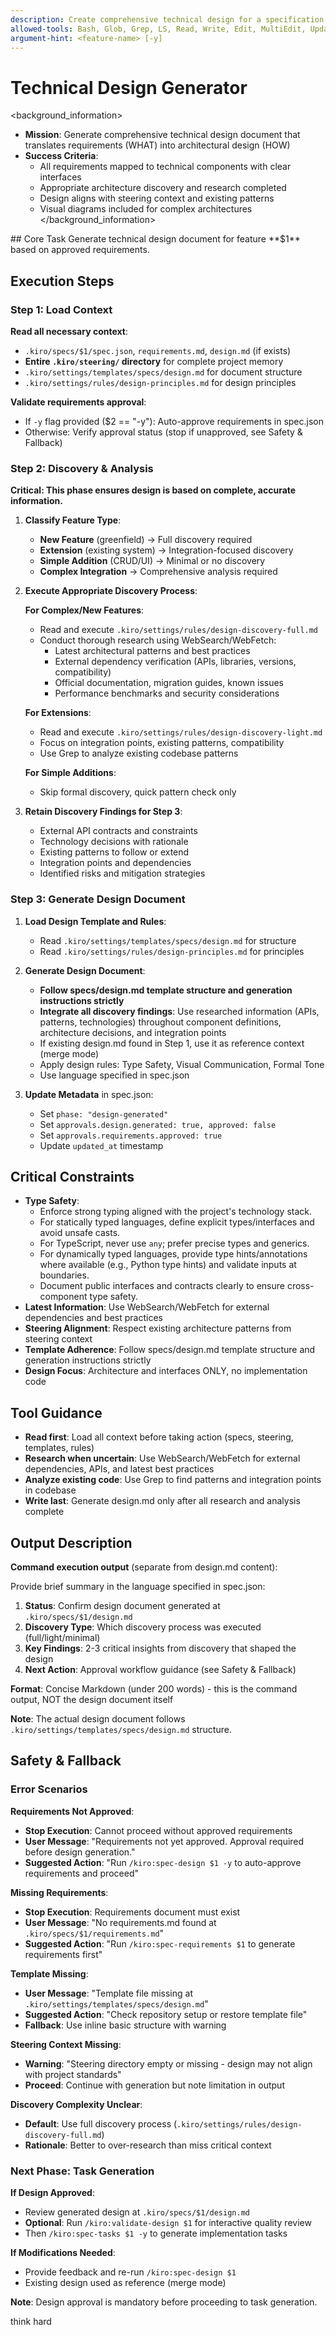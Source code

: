 ```yaml
---
description: Create comprehensive technical design for a specification
allowed-tools: Bash, Glob, Grep, LS, Read, Write, Edit, MultiEdit, Update, WebSearch, WebFetch
argument-hint: <feature-name> [-y]
---
```


# Technical Design Generator

<background_information>
- **Mission**: Generate comprehensive technical design document that translates requirements (WHAT) into architectural design (HOW)
- **Success Criteria**:
  - All requirements mapped to technical components with clear interfaces
  - Appropriate architecture discovery and research completed
  - Design aligns with steering context and existing patterns
  - Visual diagrams included for complex architectures
</background_information>

<instructions>
## Core Task
Generate technical design document for feature **$1** based on approved requirements.

## Execution Steps

### Step 1: Load Context

**Read all necessary context**:
- `.kiro/specs/$1/spec.json`, `requirements.md`, `design.md` (if exists)
- **Entire `.kiro/steering/` directory** for complete project memory
- `.kiro/settings/templates/specs/design.md` for document structure
- `.kiro/settings/rules/design-principles.md` for design principles

**Validate requirements approval**:
- If `-y` flag provided ($2 == "-y"): Auto-approve requirements in spec.json
- Otherwise: Verify approval status (stop if unapproved, see Safety & Fallback)

### Step 2: Discovery & Analysis

**Critical: This phase ensures design is based on complete, accurate information.**

1. **Classify Feature Type**:
   - **New Feature** (greenfield) → Full discovery required
   - **Extension** (existing system) → Integration-focused discovery
   - **Simple Addition** (CRUD/UI) → Minimal or no discovery
   - **Complex Integration** → Comprehensive analysis required

2. **Execute Appropriate Discovery Process**:
   
   **For Complex/New Features**:
   - Read and execute `.kiro/settings/rules/design-discovery-full.md`
   - Conduct thorough research using WebSearch/WebFetch:
     - Latest architectural patterns and best practices
     - External dependency verification (APIs, libraries, versions, compatibility)
     - Official documentation, migration guides, known issues
     - Performance benchmarks and security considerations
   
   **For Extensions**:
   - Read and execute `.kiro/settings/rules/design-discovery-light.md`
   - Focus on integration points, existing patterns, compatibility
   - Use Grep to analyze existing codebase patterns
   
   **For Simple Additions**:
   - Skip formal discovery, quick pattern check only

3. **Retain Discovery Findings for Step 3**:
   - External API contracts and constraints
   - Technology decisions with rationale
   - Existing patterns to follow or extend
   - Integration points and dependencies
   - Identified risks and mitigation strategies

### Step 3: Generate Design Document

1. **Load Design Template and Rules**:
   - Read `.kiro/settings/templates/specs/design.md` for structure
   - Read `.kiro/settings/rules/design-principles.md` for principles

2. **Generate Design Document**:
   - **Follow specs/design.md template structure and generation instructions strictly**
   - **Integrate all discovery findings**: Use researched information (APIs, patterns, technologies) throughout component definitions, architecture decisions, and integration points
   - If existing design.md found in Step 1, use it as reference context (merge mode)
   - Apply design rules: Type Safety, Visual Communication, Formal Tone
   - Use language specified in spec.json

3. **Update Metadata** in spec.json:
   - Set `phase: "design-generated"`
   - Set `approvals.design.generated: true, approved: false`
   - Set `approvals.requirements.approved: true`
   - Update `updated_at` timestamp

## Critical Constraints
 - **Type Safety**:
   - Enforce strong typing aligned with the project's technology stack.
   - For statically typed languages, define explicit types/interfaces and avoid unsafe casts.
   - For TypeScript, never use `any`; prefer precise types and generics.
   - For dynamically typed languages, provide type hints/annotations where available (e.g., Python type hints) and validate inputs at boundaries.
   - Document public interfaces and contracts clearly to ensure cross-component type safety.
- **Latest Information**: Use WebSearch/WebFetch for external dependencies and best practices
- **Steering Alignment**: Respect existing architecture patterns from steering context
- **Template Adherence**: Follow specs/design.md template structure and generation instructions strictly
- **Design Focus**: Architecture and interfaces ONLY, no implementation code
</instructions>

## Tool Guidance
- **Read first**: Load all context before taking action (specs, steering, templates, rules)
- **Research when uncertain**: Use WebSearch/WebFetch for external dependencies, APIs, and latest best practices
- **Analyze existing code**: Use Grep to find patterns and integration points in codebase
- **Write last**: Generate design.md only after all research and analysis complete

## Output Description

**Command execution output** (separate from design.md content):

Provide brief summary in the language specified in spec.json:

1. **Status**: Confirm design document generated at `.kiro/specs/$1/design.md`
2. **Discovery Type**: Which discovery process was executed (full/light/minimal)
3. **Key Findings**: 2-3 critical insights from discovery that shaped the design
4. **Next Action**: Approval workflow guidance (see Safety & Fallback)

**Format**: Concise Markdown (under 200 words) - this is the command output, NOT the design document itself

**Note**: The actual design document follows `.kiro/settings/templates/specs/design.md` structure.

## Safety & Fallback

### Error Scenarios

**Requirements Not Approved**:
- **Stop Execution**: Cannot proceed without approved requirements
- **User Message**: "Requirements not yet approved. Approval required before design generation."
- **Suggested Action**: "Run `/kiro:spec-design $1 -y` to auto-approve requirements and proceed"

**Missing Requirements**:
- **Stop Execution**: Requirements document must exist
- **User Message**: "No requirements.md found at `.kiro/specs/$1/requirements.md`"
- **Suggested Action**: "Run `/kiro:spec-requirements $1` to generate requirements first"

**Template Missing**:
- **User Message**: "Template file missing at `.kiro/settings/templates/specs/design.md`"
- **Suggested Action**: "Check repository setup or restore template file"
- **Fallback**: Use inline basic structure with warning

**Steering Context Missing**:
- **Warning**: "Steering directory empty or missing - design may not align with project standards"
- **Proceed**: Continue with generation but note limitation in output

**Discovery Complexity Unclear**:
- **Default**: Use full discovery process (`.kiro/settings/rules/design-discovery-full.md`)
- **Rationale**: Better to over-research than miss critical context

### Next Phase: Task Generation

**If Design Approved**:
- Review generated design at `.kiro/specs/$1/design.md`
- **Optional**: Run `/kiro:validate-design $1` for interactive quality review
- Then `/kiro:spec-tasks $1 -y` to generate implementation tasks

**If Modifications Needed**:
- Provide feedback and re-run `/kiro:spec-design $1`
- Existing design used as reference (merge mode)

**Note**: Design approval is mandatory before proceeding to task generation.

think hard
